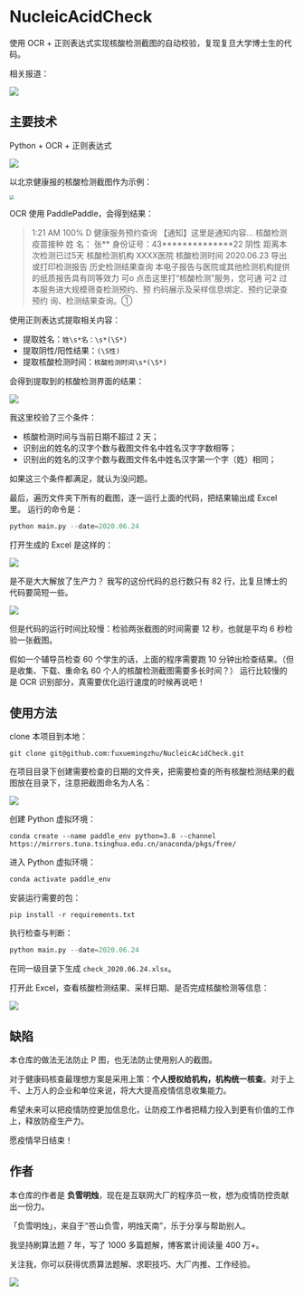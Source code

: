# NucleicAcidCheck

使用 OCR + 正则表达式实现核酸检测截图的自动校验，复现复旦大学博士生的代码。

相关报道：

![](https://picture-bed-1251805293.file.myqcloud.com/640.png)

## 主要技术

Python + OCR + 正则表达式

![](https://picture-bed-1251805293.file.myqcloud.com/640-20220418224216932.png)

以北京健康报的核酸检测截图作为示例：

<img src="https://picture-bed-1251805293.file.myqcloud.com/640.jpeg" style="zoom:50%;" />


OCR 使用 PaddlePaddle，会得到结果：

> 1:21 AM 100% D 健康服务预约查询 【通知】这里是通知内容... 核酸检测 疫苗接种 姓 名： 张** 身份证号：43**************22 阴性 距离本次检测已过5天 核酸检测机构 XXXX医院 核酸检测时间 2020.06.23 导出或打印检测报告 历史检测结果查询 本电子报告与医院或其他检测机构提供的纸质报告具有同等效力 可o 点击这里打“核酸检测”服务，您可通 可2 过本服务进大规模筛查检测预约、预 约码展示及采样信息绑定、预约记录查 预约 询、检测结果查询。①

使用正则表达式提取相关内容：

- 提取姓名：`姓\s*名：\s*(\S*)`
- 提取阴性/阳性结果：`(\S性)`
- 提取核酸检测时间：`核酸检测时间\s*(\S*)`

会得到提取到的核酸检测界面的结果：

![](https://picture-bed-1251805293.file.myqcloud.com/640-20220418224230204.png)


我这里校验了三个条件：

- 核酸检测时间与当前日期不超过 2 天；
- 识别出的姓名的汉字个数与截图文件名中姓名汉字字数相等；
- 识别出的姓名的汉字个数与截图文件名中姓名汉字第一个字（姓）相同；

如果这三个条件都满足，就认为没问题。

最后，遍历文件夹下所有的截图，逐一运行上面的代码，把结果输出成 Excel 里。
运行的命令是：

```python
python main.py --date=2020.06.24
```

打开生成的 Excel 是这样的：

![](https://picture-bed-1251805293.file.myqcloud.com/640-20220418224233173.png)

是不是大大解放了生产力？
我写的这份代码的总行数只有 82 行，比复旦博士的代码要简短一些。

![](https://picture-bed-1251805293.file.myqcloud.com/640-20220418224236110.png)

但是代码的运行时间比较慢：检验两张截图的时间需要 12 秒，也就是平均 6 秒检验一张截图。

假如一个辅导员检查 60 个学生的话，上面的程序需要跑 10 分钟出检查结果。（但是收集、下载、重命名 60 个人的核酸检测截图需要多长时间？）
运行比较慢的是 OCR 识别部分，真需要优化运行速度的时候再说吧！

## 使用方法

clone 本项目到本地：

```shell
git clone git@github.com:fuxuemingzhu/NucleicAcidCheck.git
```

在项目目录下创建需要检查的日期的文件夹，把需要检查的所有核酸检测结果的截图放在目录下，注意把截图命名为人名：

![](https://picture-bed-1251805293.file.myqcloud.com/WX20220417-234003@2x.png)


创建 Python 虚拟环境：

```shell
conda create --name paddle_env python=3.8 --channel https://mirrors.tuna.tsinghua.edu.cn/anaconda/pkgs/free/
```

进入 Python 虚拟环境：

```python
conda activate paddle_env
```

安装运行需要的包：

```shell
pip install -r requirements.txt
```

执行检查与判断：

```python
python main.py --date=2020.06.24
```

在同一级目录下生成 `check_2020.06.24.xlsx`。

打开此 Excel，查看核酸检测结果、采样日期、是否完成核酸检测等信息：

![](https://picture-bed-1251805293.file.myqcloud.com/640-20220418224243576.png)

## 缺陷

本仓库的做法无法防止 P 图，也无法防止使用别人的截图。

对于健康码核查最理想方案是采用上策：**个人授权给机构，机构统一核查**。对于上千、上万人的企业和单位来说，将大大提高疫情信息收集能力。

希望未来可以把疫情防控更加信息化，让防疫工作者把精力投入到更有价值的工作上，释放防疫生产力。

愿疫情早日结束！

## 作者

本仓库的作者是 **负雪明烛**，现在是互联网大厂的程序员一枚，想为疫情防控贡献出一份力。

「负雪明烛」，来自于“苍山负雪，明烛天南”，乐于分享与帮助别人。

我坚持刷算法题 7 年，写了 1000 多篇题解，博客累计阅读量 400 万+。

关注我，你可以获得优质算法题解、求职技巧、大厂内推、工作经验。

![](https://picture-bed-1251805293.file.myqcloud.com/公众号引导关注.png)

